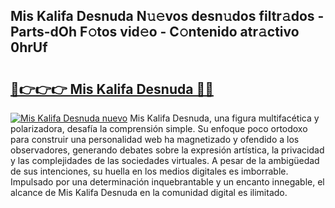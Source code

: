 ## Mis Kalifa Desnuda N𝚞𝚎vos desn𝚞dos filtr𝚊dos - Parts-dOh F𝚘tos vid𝚎o - C𝚘ntenido atr𝚊ctivo 0hrUf

# <h2><a href="http://mb06yr.tromn.icu/?c=Mis+Kalifa+Desnuda">🔗👉👉👉 Mis Kalifa Desnuda 🔗🔗</a></h2>

[![Mis Kalifa Desnuda nuevo](https://i.imgur.com/pEAQMta.gif)](http://mb06yr.tromn.icu/?c=Mis+Kalifa+Desnuda)
Mis Kalifa Desnuda, una figura multifacética y polarizadora, desafía la comprensión simple. Su enfoque poco ortodoxo para construir una personalidad web ha magnetizado y ofendido a los observadores, generando debates sobre la expresión artística, la privacidad y las complejidades de las sociedades virtuales. A pesar de la ambigüedad de sus intenciones, su huella en los medios digitales es imborrable. Impulsado por una determinación inquebrantable y un encanto innegable, el alcance de Mis Kalifa Desnuda en la comunidad digital es ilimitado.
